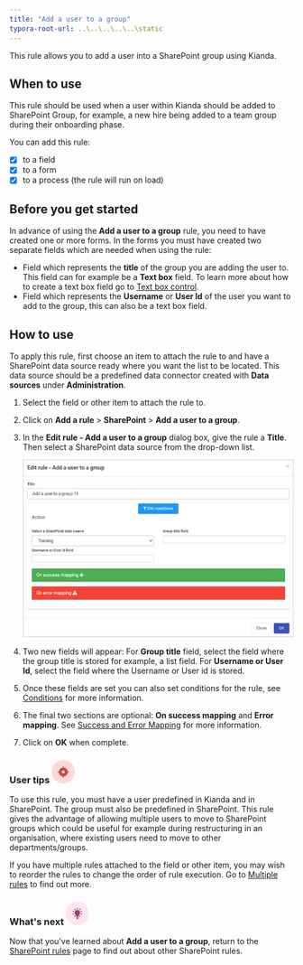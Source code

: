 ```yaml
---
title: "Add a user to a group"
typora-root-url: ..\..\..\..\..\static
---
```


This rule allows you to add a user into a SharePoint group using Kianda.



## When to use

This rule should be used when a user within Kianda should be added to SharePoint Group, for example, a new hire being added to a team group during their onboarding phase.

You can add this rule:

- [x] to a field
- [x] to a form 
- [x] to a process (the rule will run on load)

## Before you get started

In advance of using the **Add a user to a group** rule, you need to have created one or more forms. In the forms you must have created two separate fields which are needed when using the rule:

- Field which represents the **title** of the group you are adding the user to. This field can for example be a **Text box** field. To learn more about how to create a text box field go to [Text box control](/docs/platform/controls/input/textbox/).
- Field which represents the **Username** or **User Id**  of the user you want to add to the group, this can also be a text box field.


## How to use

To apply this rule, first choose an item to attach the rule to and have a SharePoint data source ready where you want the list to be located. This data source should be a predefined data connector created with **Data sources** under **Administration**. 

1. Select the field or other item to attach the rule to.

2. Click on **Add a rule** > **SharePoint** > **Add a user to a group**.

3. In the **Edit rule - Add a user to a group** dialog box, give the rule a **Title**. Then select a SharePoint data source from the drop-down list.

    ![Add a user to a group dialog box](/images/add-user-group-rule.jpg)

4. Two new fields will appear: 
   For **Group title** field, select the field where the group title is stored for example, a list field.
   For **Username or User Id**, select the field where the Username or User id is stored.

5. Once these fields are set you can also set conditions for the rule, see [Conditions](/docs/platform/rules/general/add-conditions/) for more information. 

6. The final two sections are optional: **On success mapping** and **Error mapping**. See [Success and Error Mapping](/docs/platform/rules/general/success-error-mapping/) for more information. 

7. Click on **OK** when complete.



### User tips ![Target icon](/images/05.png) ###

To use this rule, you must have a user predefined in Kianda and in SharePoint. The group must also be predefined in SharePoint. This rule gives the advantage of allowing multiple users to move to SharePoint groups which could be useful for example during restructuring in an organisation, where existing users need to move to other departments/groups. 

If you have multiple rules attached to the field or other item, you may wish to reorder the rules to change the order of rule execution. Go to [Multiple rules](/docs/platform/rules/general/multiple-rules/)  to find out more. 




### What's next  ![Idea icon](/images/18.png) ###

Now that you've learned about **Add a user to a group**, return to the [SharePoint rules](/docs/platform/rules/SharePoint/) page to find out about other SharePoint rules. 

